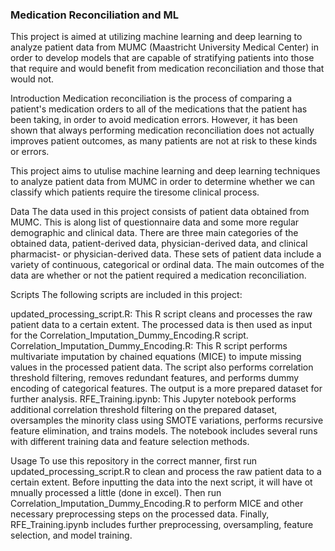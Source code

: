 ### Medication Reconciliation and ML


This project is aimed at utilizing machine learning and deep learning to analyze patient data from MUMC (Maastricht University Medical Center) in order to develop models that are capable of stratifying patients into those that require and would benefit from medication reconciliation and those that would not. 

Introduction
Medication reconciliation is the process of comparing a patient's medication orders to all of the medications that the patient has been taking, in order to avoid medication errors. However, it has been shown that always performing medication reconciliation does not actually improves patient outcomes, as many patients are not at risk to these kinds or errors. 

This project aims to utulise machine learning and deep learning techniques to analyze patient data from MUMC in order to determine whether we can classify which patients require the tiresome clinical process.

Data
The data used in this project consists of patient data obtained from MUMC. This is along list of questionnaire data and some more regular demographic and clinical data. There are three main categories of the obtained data, patient-derived data, physician-derived data, and clinical pharmacist- or physician-derived data. These sets of patient data include a variety of continuous, categorical or ordinal data. 
The main outcomes of the data are whether or not the patient required a medication reconciliation. 

Scripts
The following scripts are included in this project:

updated_processing_script.R: This R script cleans and processes the raw patient data to a certain extent. The processed data is then used as input for the Correlation_Imputation_Dummy_Encoding.R script.
Correlation_Imputation_Dummy_Encoding.R: This R script performs multivariate imputation by chained equations (MICE) to impute missing values in the processed patient data. The script also performs correlation threshold filtering, removes redundant features, and performs dummy encoding of categorical features. The output is a more prepared dataset for further analysis.
RFE_Training.ipynb: This Jupyter notebook performs additional correlation threshold filtering on the prepared dataset, oversamples the minority class using SMOTE variations, performs recursive feature elimination, and trains models. The notebook includes several runs with different training data and feature selection methods.

Usage
To use this repository in the correct manner, first run updated_processing_script.R to clean and process the raw patient data to a certain extent.
Before inputting the data into the next script, it will have ot mnually processed a little (done in excel). Then run Correlation_Imputation_Dummy_Encoding.R to perform MICE and other necessary preprocessing steps on the processed data. Finally, RFE_Training.ipynb includes further preprocessing, oversampling, feature selection, and model training.

